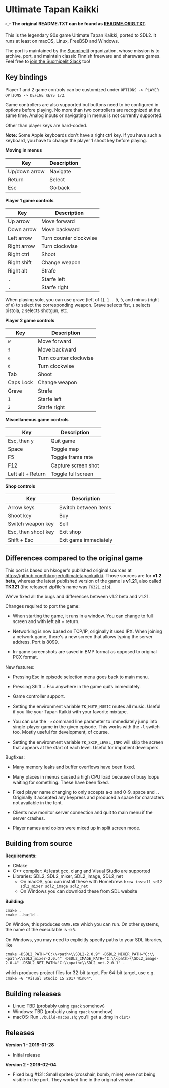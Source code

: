 Ultimate Tapan Kaikki
=====================

:point_right: **The original README.TXT can be found as [README.ORIG.TXT](./README.ORIG.TXT).**

This is the legendary 90s game Ultimate Tapan Kaikki, ported to
SDL2. It runs at least on macOS, Linux, FreeBSD and Windows.

The port is maintained by the [Suomipelit][suomipelit-gh] organization,
whose mission is to archive, port, and maintain classic Finnish freeware and
shareware games.  Feel free to [join the Suomipelit Slack][suomipelit-slack]
too!


Key bindings
------------

Player 1 and 2 game controls can be customized under `OPTIONS ->
PLAYER OPTIONS -> DEFINE KEYS 1/2`.

Game controllers are also supported but buttons need to be configured
in options before playing. No more than two controllers are recognized
at the same time. Analog inputs or navigating in menus is not
currently supported.

Other than player keys are hard-coded.

**Note:** Some Apple keyboards don't have a right ctrl key. If you
have such a keyboard, you have to change the player 1 shoot key before
playing.

**Moving in menus**

| Key | Description |
| --- | --- |
| Up/down arrow | Navigate |
| Return | Select |
| Esc | Go back |

**Player 1 game controls**

| Key | Description |
| --- | --- |
| Up arrow | Move forward |
| Down arrow | Move backward |
| Left arrow | Turn counter clockwise |
| Right arrow | Turn clockwise |
| Right ctrl | Shoot |
| Right shift | Change weapon |
| Right alt | Strafe |
| `,` | Starfe left |
| `.` | Starfe right |

When playing solo, you can use grave (left of `1`), `1` ... `9`, `0`,
and minus (right of `0`) to select the corresponding weapon. Grave
selects fist, `1` selects pistola, `2` selects shotgun, etc.

**Player 2 game controls**

| Key | Description |
| --- | --- |
| `w` | Move forward |
| `s` | Move backward |
| `a` | Turn counter clockwise |
| `d` | Turn clockwise |
| Tab | Shoot |
| Caps Lock | Change weapon |
| Grave | Strafe |
| `1` | Starfe left |
| `2` | Starfe right |

**Miscellaneous game controls**

| Key | Description |
| --- | --- |
| Esc, then `y` | Quit game |
| Space | Toggle map |
| F5 | Toggle frame rate |
| F12 | Capture screen shot |
| Left alt + Return | Toggle full screen |

**Shop controls**

| Key | Description |
| --- | --- |
| Arrow keys | Switch between items |
| Shoot key | Buy |
| Switch weapon key | Sell |
| Esc, then shoot key | Exit shop |
| Shift + Esc | Exit game immediately |


Differences compared to the original game
-----------------------------------------

This port is based on hkroger's published original sources at
https://github.com/hkroger/ultimatetapankaikki. Those sources are for
**v1.2 beta**, whereas the latest published version of the game is
**v1.21**, also called **TK321** (the released zipfile's name was
`TK321.zip`).

We've fixed all the bugs and differences between v1.2 beta and v1.21.

Changes required to port the game:

- When starting the game, it runs in a window. You can change to full
  screen and with left alt + return.

- Networking is now based on TCP/IP, originally it used IPX. When
  joining a network game, there's a new screen that allows typing the
  server address. Port is 8099.

- In-game screenshots are saved in BMP format as opposed to original
  PCX format.

New features:

- Pressing Esc in episode selection menu goes back to main menu.

- Pressing Shift + Esc anywhere in the game quits immediately.

- Game controller support.

- Setting the environment variable `TK_MUTE_MUSIC` mutes all music.
  Useful if you like your Tapan Kaikki with your favorite mixtape.

- You can use the `-e` command line parameter to immediately jump
  into single-player game in the given episode.  This works with
  the `-l` switch too.  Mostly useful for development, of course.

- Setting the environment variable `TK_SKIP_LEVEL_INFO` will skip the
  screen that appears at the start of each level.  Useful for
  impatient developers.

Bugfixes:

- Many memory leaks and buffer overflows have been fixed.

- Many places in menus caused a high CPU load because of busy loops
  waiting for something. These have been fixed.

- Fixed player name changing to only accepts a-z and 0-9, space and
  `.`. Originally it accepted any keypress and produced a space for
  characters not available in the font.

- Clients now monitor server connection and quit to main menu if the
  server crashes.

- Player names and colors were mixed up in split screen mode.

Building from source
--------------------

**Requirements:**

- CMake
- C++ compiler: At least gcc, clang and Visual Studio are supported
- Libraries: SDL2, SDL2_mixer, SDL2_image, SDL2_net
  - On macOS, you can install these with Homebrew. `brew install sdl2 sdl2_mixer sdl2_image sdl2_net`
  - On Windows you can download these from SDL website

**Building:**

```shell
cmake .
cmake --build .
```

On Window, this produces `GAME.EXE` which you can run. On other
systems, the name of the executable is `tk3`.

On Windows, you may need to explicitly specify paths to your SDL libraries, like
```shell
cmake -DSDL2_PATH="C:\\<path>\\SDL2-2.0.9" -DSDL2_MIXER_PATH="C:\\<path>\\SDL2_mixer-2.0.4" -DSDL2_IMAGE_PATH="C:\\<path>\\SDL2_image-2.0.4" -DSDL2_NET_PATH="C:\\<path>\\SDL2_net-2.0.1" .
```
which produces project files for 32-bit target. For 64-bit target, use e.g. `cmake -G "Visual Studio 15 2017 Win64"`.

Building releases
-----------------

* Linux: TBD (probably using `cpack` somehow)
* Windows: TBD (probably using `cpack` somehow)
* macOS: Run `./build-macos.sh`; you'll get a .dmg in `dist/`

Releases
--------

**Version 1 - 2019-01-28**

- Initial release

**Version 2 - 2019-02-04**

- Fixed bug #131:
  Small sprites (crosshair, bomb, mine) were not being visible in the port.
  They worked fine in the original version.

[suomipelit-gh]: https://github.com/suomipelit
[suomipelit-slack]: https://tinyurl.com/suomipelit-slack
